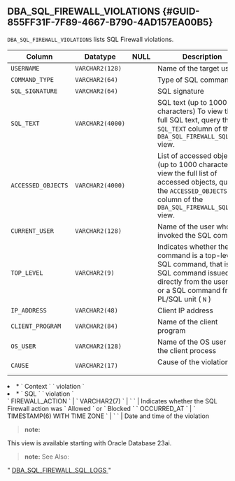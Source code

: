 ##  DBA_SQL_FIREWALL_VIOLATIONS {#GUID-855FF31F-7F89-4667-B790-4AD157EA00B5} 

` DBA_SQL_FIREWALL_VIOLATIONS ` lists SQL Firewall violations. 

Column  |  Datatype  |  NULL  |  Description   
---|---|---|---  
` USERNAME ` |  ` VARCHAR2(128) ` |  ` ` |  Name of the target user   
` COMMAND_TYPE ` |  ` VARCHAR2(64) ` |  ` ` |  Type of SQL command   
` SQL_SIGNATURE ` |  ` VARCHAR2(64) ` |  ` ` |  SQL signature   
` SQL_TEXT ` |  ` VARCHAR2(4000) ` |  ` ` |  SQL text (up to 1000 characters)  To view the full SQL text, query the ` SQL_TEXT ` column of the ` DBA_SQL_FIREWALL_SQL_LOGS ` view.   
` ACCESSED_OBJECTS ` |  ` VARCHAR2(4000) ` |  ` ` |  List of accessed objects (up to 1000 characters)  To view the full list of accessed objects, query the ` ACCESSED_OBJECTS ` column of the ` DBA_SQL_FIREWALL_SQL_LOGS ` view.   
` CURRENT_USER ` |  ` VARCHAR2(128) ` |  ` ` |  Name of the user who invoked the SQL command   
` TOP_LEVEL ` |  ` VARCHAR2(9) ` |  ` ` |  Indicates whether the SQL command is a top-level SQL command, that is, a SQL command issued directly from the user ( ` Y ` ) or a SQL command from a PL/SQL unit ( ` N ` )   
` IP_ADDRESS ` |  ` VARCHAR2(48) ` |  ` ` |  Client IP address   
` CLIENT_PROGRAM ` |  ` VARCHAR2(84) ` |  ` ` |  Name of the client program   
` OS_USER ` |  ` VARCHAR2(128) ` |  ` ` |  Name of the OS user of the client process   
` CAUSE ` |  ` VARCHAR2(17) ` |  ` ` |  Cause of the violation:  <ul>

<li>
  * ` Context ` ` violation ` </li> <li>
  * ` SQL ` ` violation ` </li> </ul>  
` FIREWALL_ACTION ` |  ` VARCHAR2(7) ` |  ` ` |  Indicates whether the SQL Firewall action was ` Allowed ` or ` Blocked `  
` OCCURRED_AT ` |  ` TIMESTAMP(6) WITH TIME ZONE ` |  ` ` |  Date and time of the violation   
  
> **note:** 

This view is available starting with Oracle Database 23ai. 

> **note:** See Also: 

" [ DBA_SQL_FIREWALL_SQL_LOGS ](dba_sql_firewall_sql_logs.md) " 
